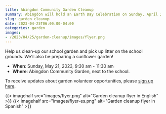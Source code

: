 ```yaml
--- 
title: Abingdon Community Garden Cleanup
summary: Abingdon will hold an Earth Day Celebration on Sunday, April 23, featuring a celebration of our new shed and a litter pickup.
slug: garden cleanup
date: 2023-04-25T06:00:00-04:00
categories: garden
images: 
- /2023/04/25/garden-cleanup/images/flyer.png
---
```


Help us clean-up our school garden and pick up litter on the school grounds. We'll also be preparing a sunflower garden!

- **When**: Sunday, May 21, 2023, 9:30 am - 11:30 am
- **Where**: Abingdon Community Garden, next to the school.

To receive updates about garden volunteer opportunities, please [sign up here](https://us10.list-manage.com/subscribe?u=f9c2cb9188c78232702100f91&id=50d30d2a32).

{{< imagehalf src="images/flyer.png" alt="Garden cleanup flyer in English" >}}
{{< imagehalf src="images/flyer-es.png" alt="Garden cleanup flyer in Spanish" >}}